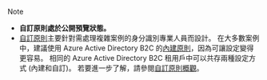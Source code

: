 >[!NOTE]
> * **自訂原則處於公開預覽狀態。**
> * [自訂原則](..\articles\active-directory-b2c\active-directory-b2c-overview-custom.md#custom-policies)主要針對需處理複雜案例的身分識別專業人員而設計。 在大多數案例中，建議使用 Azure Active Directory B2C 的[內建原則](..\articles\active-directory-b2c\active-directory-b2c-overview-custom.md)，因為可讓設定變得更容易。 相同的 Azure Active Directory B2C 租用戶中可以共存兩種設定方式 (內建和自訂)。 若要進一步了解，請參閱[自訂原則概觀](..\articles\active-directory-b2c\active-directory-b2c-overview-custom.md)。

